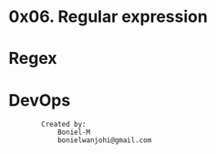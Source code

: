 #	0x06. Regular expression
#		Regex
#		DevOps
			Created by:
				Boniel-M
				bonielwanjohi@gmail.com
